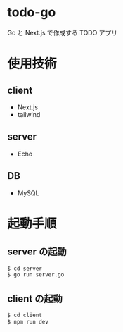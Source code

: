 # todo-go

Go と Next.js で作成する TODO アプリ

# 使用技術

## client

- Next.js
- tailwind

## server

- Echo

## DB

- MySQL

# 起動手順

## server の起動

```zsh
$ cd server
$ go run server.go
```

## client の起動

```zsh
$ cd client
$ npm run dev
```
